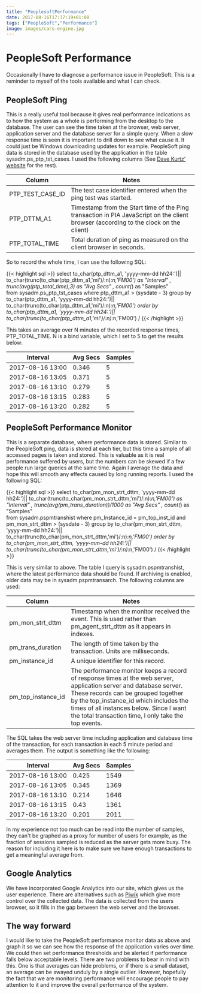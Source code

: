 ```yaml
---
title: "PeoplesoftPerformance"
date: 2017-08-16T17:37:19+01:00
tags: ["PeopleSoft","Performance"]
image: images/cars-engine.jpg
---
```


# PeopleSoft Performance

Occasionally I have to diagnose a performance issue in PeopleSoft. This is a reminder to myself of the tools available and what I can check.

## PeopleSoft Ping

This is a really useful tool because it gives real performance indications as to how the system as a whole is performing from the desktop to the database.
The user can see the time taken at the browser, web server, application server and the database server for a simple query. When a slow response time is seen 
it is important to drill down to see what cause it. It could just be Windows downloading updates for example. PeopleSoft ping data is stored in the database
used by the application in the table sysadm.ps_ptp_tst_cases. I used the following columns
(See [Dave Kurtz' website](https://www2.go-faster.co.uk/peopletools/ptp_tst_cases.htm) for the rest).

Column           | Notes
-----------------|-----------------------------------------------------------------------------
PTP_TEST_CASE_ID | The test case identifier entered when the ping test was started.
PTP_DTTM_A1      | Timestamp from the Start time of the Ping transaction in PIA JavaScript on the client browser (according to the clock on the client)
PTP_TOTAL_TIME   | Total duration of ping as measured on the client browser in seconds.

So to record the whole time, I can use the following SQL:
                                                                                                           
{{< highlight sql >}}
select to_char(ptp_dttm_a1, 'yyyy-mm-dd hh24:')||
   to_char(trunc(to_char(ptp_dttm_a1,'mi')/:n)*:n,'FM00') as "Interval"
, trunc(avg(ptp_total_time),3) as "Avg Secs"
, count(*) as "Samples"  
from sysadm.ps_ptp_tst_cases 
where ptp_dttm_a1 > (sysdate - 3)
group by to_char(ptp_dttm_a1, 'yyyy-mm-dd hh24:')||
   to_char(trunc(to_char(ptp_dttm_a1,'mi')/:n)*:n,'FM00')
order by to_char(ptp_dttm_a1, 'yyyy-mm-dd hh24:')||
   to_char(trunc(to_char(ptp_dttm_a1,'mi')/:n)*:n,'FM00')
/
{{< /highlight >}}

This takes an average over N minutes of the recorded response times, PTP_TOTAL_TIME. N is a bind variable, which I set to 5 to get the results below:

Interval  | Avg Secs | Samples
-------|----------|------------
2017-08-16 13:00|0.346|5
2017-08-16 13:05|0.371|5
2017-08-16 13:10|0.279|5
2017-08-16 13:15|0.283|5
2017-08-16 13:20|0.282|5

## PeopleSoft Performance Monitor

This is a separate database, where performance data is stored. Similar to the PeopleSoft ping, data is stored at each tier, but this time a sample of
all accessed pages is taken and stored. This is valuable as it is real performance suffered by users, but the numbers can be skewed if a few people run
large queries at the same time. Again I average the data and hope this will smooth any effects caused by long running reports. I used the following SQL:

{{< highlight sql >}}
select to_char(pm_mon_strt_dttm, 'yyyy-mm-dd hh24:')||
   to_char(trunc(to_char(pm_mon_strt_dttm,'mi')/:n)*:n,'FM00') as "Interval"
, trunc(avg(pm_trans_duration))/1000 as "Avg Secs"
, count(*) as "Samples"  
from sysadm.pspmtranshist 
where pm_Instance_id = pm_top_inst_id
and pm_mon_strt_dttm > (sysdate - 3)
group by to_char(pm_mon_strt_dttm, 'yyyy-mm-dd hh24:')||
   to_char(trunc(to_char(pm_mon_strt_dttm,'mi')/:n)*:n,'FM00')
order by to_char(pm_mon_strt_dttm, 'yyyy-mm-dd hh24:')||
   to_char(trunc(to_char(pm_mon_strt_dttm,'mi')/:n)*:n,'FM00')
/
{{< /highlight >}}

This is very similar to above. The table I query is sysadm.pspmtranshist, where the latest performance data should be found. If 
archiving is enabled, older data may be in sysadm.pspmtransarch. The following columns 
are used:

Column | Notes
---|---
pm_mon_strt_dttm | Timestamp when the monitor received the event. This is used rather than pm_agent_strt_dttm as it appears in indexes.
pm_trans_duration | The length of time taken by the transaction. Units are milliseconds.
pm_instance_id | A unique identifier for  this record.
pm_top_instance_id | The performance monitor keeps a record of response times at the web server, application server and database server. These records can be grouped together by the top_instance_id which includes the times of all instances below. Since I want the total transaction time, I only take the top events.

The SQL takes the web server time including application and database time of the transaction, for each transaction in each 5 minute period and averages them. The output is something like the following:

Interval  | Avg Secs | Samples
-------|----------|------------
2017-08-16 13:00|0.425|1549
2017-08-16 13:05|0.345|1369
2017-08-16 13:10|0.214|1646
2017-08-16 13:15|0.43|1361
2017-08-16 13:20|0.201|2011

In my experience not too much can be read into the number of samples, they can't be graphed as a proxy for number of users for example, as the 
fraction of sessions sampled is reduced as the server gets more busy. The reason for including it here is to make sure we have enough transactions
to get a meaningful average from.

## Google Analytics

We have incorporated Google Analytics into our site, which gives us the user experience. There are alternatives such as [Piwik](https://piwik.org/) which give more control
over the collected data. The data is collected from the users browser, so it fills in the gap between the web server and the browser.

## The way forward

I would like to take the PeopleSoft performance monitor data as above and graph it so we can see how the response of the application varies over time.
We could then set performance thresholds and be alerted if performance falls below acceptable levels. There are two problems to bear in mind with this.
One is that averages can hide problems, or if there is a small dataset, an average can be swayed unduly by a single outlier. However, hopefully the
fact that we are monitoring performance will encourage people to pay attention to it and improve the overall performance of the system.

